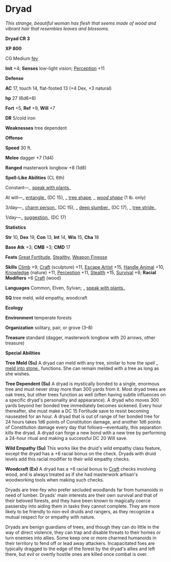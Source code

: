 # Dryad

_This strange, beautiful woman has flesh that seems made of wood and vibrant hair that resembles leaves and blossoms._

**Dryad CR 3**

**XP 800**

CG Medium [fey](creatureTypes.html#_fey)

**Init** +4; **Senses** low-light vision; [Perception](../skills/perception.html#_perception) +11

**Defense**

**AC** 17, touch 14, flat-footed 13 (+4 Dex, +3 natural)

**hp** 27 (6d6+6)

**Fort** +5, **Ref** +9, **Will** +7

**DR** 5/cold iron

**Weaknesses** tree dependent

**Offense**

**Speed** 30 ft.

**Melee** dagger +7 (1d4)

**Ranged** masterwork longbow +8 (1d8)

**Spell-Like Abilities** (CL 6th)

Constant—_ [speak with plants](../spells/speakWithPlants.html#_speak-with-plants)_

At will—_ [entangle](../spells/entangle.html#_entangle)_ (DC 15), _ [tree shape](../spells/treeShape.html#_tree-shape)_, _ [wood shape](../spells/woodShape.html#_wood-shape)_ (1 lb. only)

3/day—_ [charm person](../spells/charmPerson.html#_charm-person)_ (DC 15), _ [deep slumber](../spells/deepSlumber.html#_deep-slumber)_ (DC 17), _ [tree stride](../spells/treeStride.html#_tree-stride)_

1/day—_ [suggestion](../spells/suggestion.html#_suggestion)_ (DC 17)

**Statistics**

**Str** 10, **Dex** 19, **Con** 13, **Int** 14, **Wis** 15, **Cha** 18

**Base Atk** +3; **CMB** +3; **CMD** 17

**Feats** [Great Fortitude](../feats.html#_great-fortitude), [Stealthy](../feats.html#_stealthy), [Weapon Finesse](../feats.html#_weapon-finesse)

**Skills** [Climb](../skills/climb.html#_climb) +9, [Craft](../skills/craft.html#_craft) (sculpture) +11, [Escape Artist](../skills/escapeArtist.html#_escape-artist) +15, [Handle Animal](../skills/handleAnimal.html#_handle-animal) +10, [Knowledge](../skills/knowledge.html#_knowledge) (nature) +11, [Perception](../skills/perception.html#_perception) +11, [Stealth](../skills/stealth.html#_stealth) +15, [Survival](../skills/survival.html#_survival) +8; **Racial Modifiers** +6 [Craft](../skills/craft.html#_craft) (wood)

**Languages** Common, Elven, Sylvan; _ [speak with plants](../spells/speakWithPlants.html#_speak-with-plants)_

**SQ** tree meld, wild empathy, woodcraft

**Ecology**

**Environment** temperate forests

**Organization** solitary, pair, or grove (3–8)

**Treasure** standard (dagger, masterwork longbow with 20 arrows, other treasure)

**Special Abilities**

**Tree Meld (Su)** A dryad can meld with any tree, similar to how the spell _ [meld into stone](../spells/meldIntoStone.html#_meld-into-stone)_ functions. She can remain melded with a tree as long as she wishes.

**Tree Dependent (Su)** A dryad is mystically bonded to a single, enormous tree and must never stray more than 300 yards from it. Most dryad trees are oak trees, but other trees function as well (often having subtle influences on a specific dryad's personality and appearance). A dryad who moves 300 yards beyond her bonded tree immediately becomes sickened. Every hour thereafter, she must make a DC 15 Fortitude save to resist becoming nauseated for an hour. A dryad that is out of range of her bonded tree for 24 hours takes 1d6 points of Constitution damage, and another 1d6 points of Constitution damage every day that follows—eventually, this separation kills the dryad. A dryad can forge a new bond with a new tree by performing a 24-hour ritual and making a successful DC 20 Will save.

**Wild Empathy (Su)** This works like the druid's wild empathy class feature, except the dryad has a +6 racial bonus on the check. Dryads with druid levels add this racial modifier to their wild empathy checks.

**Woodcraft (Ex)** A dryad has a +6 racial bonus to [Craft](../skills/craft.html#_craft) checks involving wood, and is always treated as if she had masterwork artisan's woodworking tools when making such checks.

Dryads are tree-fey who prefer secluded woodlands far from humanoids in need of lumber. Dryads' main interests are their own survival and that of their beloved forests, and they have been known to magically coerce passersby into aiding them in tasks they cannot complete. They are more likely to be friendly to non-evil druids and rangers, as they recognize a mutual respect for or empathy with nature.

Dryads are benign guardians of trees, and though they can do little in the way of direct violence, they can trap and disable threats to their homes or turn enemies into allies. Some keep one or more charmed humanoids in their territory to fend off or lead away attackers. Incapacitated foes are typically dragged to the edge of the forest by the dryad's allies and left there, but evil or overtly hostile ones are killed once combat is over.

